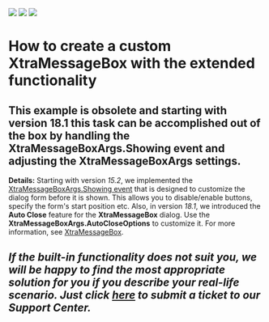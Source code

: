 <!-- default badges list -->
![](https://img.shields.io/endpoint?url=https://codecentral.devexpress.com/api/v1/VersionRange/128619679/18.1.3%2B)
[![](https://img.shields.io/badge/Open_in_DevExpress_Support_Center-FF7200?style=flat-square&logo=DevExpress&logoColor=white)](https://supportcenter.devexpress.com/ticket/details/T229906)
[![](https://img.shields.io/badge/📖_How_to_use_DevExpress_Examples-e9f6fc?style=flat-square)](https://docs.devexpress.com/GeneralInformation/403183)
<!-- default badges end -->
# How to create a custom XtraMessageBox with the extended functionality

## This example is obsolete and starting with version 18.1 this task can be accomplished out of the box by handling the **XtraMessageBoxArgs.Showing** event and adjusting the **XtraMessageBoxArgs** settings.

**Details:**
Starting with version *15.2*, we implemented the <a href="https://docs.devexpress.com/WindowsForms/DevExpress.XtraEditors.XtraBaseArgs.Showing">XtraMessageBoxArgs.Showing event</a> that is designed to customize the dialog form before it is shown. This allows you to disable/enable buttons, specify the form's start position etc.
Also, in version *18.1*, we introduced the **Auto Close** feature for the **XtraMessageBox** dialog. Use the **XtraMessageBoxArgs.AutoCloseOptions** to customize it. For more information, see <a href="https://docs.devexpress.com/WindowsForms/114566/controls-and-libraries/messages-notifications-and-dialogs/xtramessagebox">XtraMessageBox</a>.

## ***If the built-in functionality does not suit you, we will be happy to find the most appropriate solution for you if you describe your real-life scenario. Just click <a href="https://www.devexpress.com/Support/Center/Question/Create">here</a> to submit a ticket to our Support Center.***
